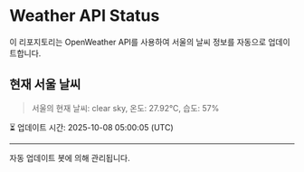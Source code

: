 
# Weather API Status

이 리포지토리는 OpenWeather API를 사용하여 서울의 날씨 정보를 자동으로 업데이트합니다.

## 현재 서울 날씨
> 서울의 현재 날씨: clear sky, 온도: 27.92°C, 습도: 57%

⏳ 업데이트 시간: 2025-10-08 05:00:05 (UTC)

---
자동 업데이트 봇에 의해 관리됩니다.
